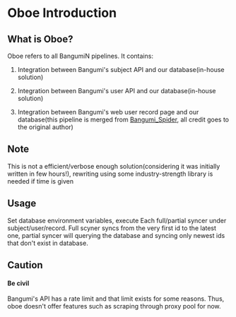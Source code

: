 # Oboe Introduction

## What is Oboe?

Oboe refers to all BangumiN pipelines. It contains:

1. Integration between Bangumi's subject API and our database(in-house solution)

2. Integration between Bangumi's user API and our database(in-house solution)

3. Integration between Bangumi's web user record page and our database(this pipeline is merged from 
[Bangumi_Spider](https://github.com/wattlebird/Bangumi_Spider), all credit goes to the original author)

## Note

This is not a efficient/verbose enough solution(considering it was initially written in few hours!), rewriting using 
some industry-strength library is needed if time is given


## Usage

Set database environment variables, execute Each full/partial syncer under subject/user/record. Full scyner syncs 
from the very first id to the latest one, partial syncer will querying the database and syncing only newest ids 
that don't exist in database.

## Caution
#### Be civil
Bangumi's API has a rate limit and that limit exists for some reasons. Thus, oboe doesn't offer features such 
as scraping through proxy pool for now.